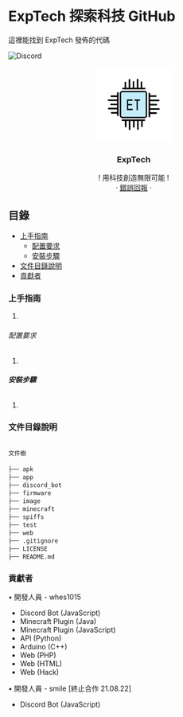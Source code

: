 # ExpTech 探索科技 GitHub

這裡能找到 ExpTech 發佈的代碼

<!-- PROJECT SHIELDS -->
<img alt="Discord" src="https://img.shields.io/discord/857867969849589761">
<!-- PROJECT LOGO -->
<br />

<p align="center">
  <a href="https://github.com/whes1015/ExpTech/">
    <img src="image/ExpTech.jpg" alt="ExpTech" width="150" height="150">
  </a>

  <h3 align="center">ExpTech</h3>
  <p align="center">
    ! 用科技創造無限可能 !
    <br />
    ·
    <a href="https://github.com/whes1015/ExpTech/issues">錯誤回報</a>
    ·
  </p>

</p>
 
## 目錄

- [上手指南](#上手指南)
  - [配置要求](#配置要求)
  - [安裝步驟](#安裝步驟)
- [文件目錄說明](#文件目錄說明)
- [貢獻者](#貢獻者)

### 上手指南
1.

###### 配置要求
1.

###### **安裝步驟**
1.

### 文件目錄說明
```

文件樹

├── apk
├── app
├── discord_bot
├── firmware
├── image
├── minecraft
├── spiffs
├── test
├── web
├── .gitignore
├── LICENSE
├── README.md

```

### 貢獻者
• 開發人員 - whes1015
- Discord Bot (JavaScript)
- Minecraft Plugin (Java)
- Minecraft Plugin (JavaScript)
- API (Python)
- Arduino (C++)
- Web (PHP)
- Web (HTML)
- Web (Hack)

• 開發人員 - smile [終止合作 21.08.22]
- Discord Bot (JavaScript)
